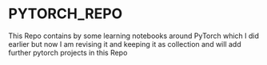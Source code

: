 # PYTORCH_REPO
This Repo contains by some learning notebooks around PyTorch which I did earlier but now I am revising it and keeping it as collection and will add further pytorch projects in this Repo
